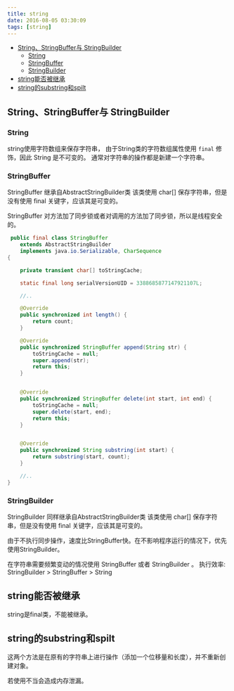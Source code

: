 ```yaml
---
title: string
date: 2016-08-05 03:30:09
tags: [string]
---
```


<!-- MarkdownTOC -->

- [String、StringBuffer与 StringBuilder](#string、stringbuffer与-stringbuilder)
	- [String](#string)
	- [StringBuffer](#stringbuffer)
	- [StringBuilder](#stringbuilder)
- [string能否被继承](#string能否被继承)
- [string的substring和spilt](#string的substring和spilt)

<!-- /MarkdownTOC -->

<!--more-->


## String、StringBuffer与 StringBuilder

### String

string使用字符数组来保存字符串， 由于String类的字符数组属性使用 `final` 修饰，因此 String 是不可变的。
通常对字符串的操作都是新建一个字符串。

### StringBuffer
StringBuffer 继承自AbstractStringBuilder类 该类使用 char[] 保存字符串，但是没有使用 final 关键字，应该其是可变的。

StringBuffer 对方法加了同步锁或者对调用的方法加了同步锁，所以是线程安全的。

```java
 public final class StringBuffer
    extends AbstractStringBuilder
    implements java.io.Serializable, CharSequence
{

    private transient char[] toStringCache;

    static final long serialVersionUID = 3388685877147921107L;

    //..

    @Override
    public synchronized int length() {
        return count;
    }

    @Override
    public synchronized StringBuffer append(String str) {
        toStringCache = null;
        super.append(str);
        return this;
    }


    @Override
    public synchronized StringBuffer delete(int start, int end) {
        toStringCache = null;
        super.delete(start, end);
        return this;
    }


    @Override
    public synchronized String substring(int start) {
        return substring(start, count);
    }

    //..
}

```

### StringBuilder
StringBuilder 同样继承自AbstractStringBuilder类 该类使用 char[] 保存字符串，但是没有使用 final 关键字，应该其是可变的。

由于不执行同步操作，速度比StringBuffer快。在不影响程序运行的情况下，优先使用StringBuilder。

在字符串需要频繁变动的情况使用 StringBuffer 或者 StringBuilder 。
执行效率: StringBuilder > StringBuffer > String

## string能否被继承

string是final类，不能被继承。

## string的substring和spilt

这两个方法是在原有的字符串上进行操作（添加一个位移量和长度），并不重新创建对象。

若使用不当会造成内存泄漏。
